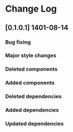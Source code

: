 # Change Log

## [0.1.0.1] 1401-08-14

### Bug fixing

### Major style changes

### Deleted components

### Added components

### Deleted dependencies

### Added dependencies

### Updated dependencies
